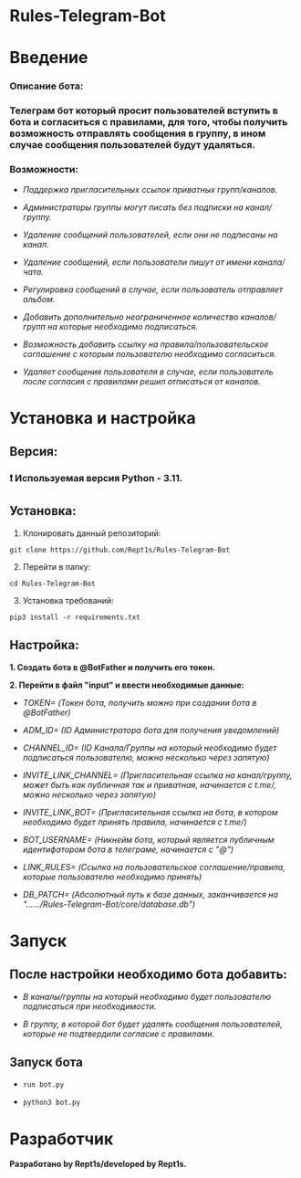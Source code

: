 # Rules-Telegram-Bot

# Введение

### Описание бота:

### Телеграм бот который просит пользователей вступить в бота и согласиться с правилами, для того, чтобы получить возможность отправлять сообщения в группу, в ином случае сообщения пользователей будут удаляться.


### Возможности:

- _Поддержка пригласительных ссылок приватных групп/каналов._
  
- _Администраторы группы могут писать без подписки на канал/группу._
  
- _Удаление сообщений пользователей, если они не подписаны на канал._
  
- _Удаление сообщений, если пользователи пишут от имени канала/чата._
  
- _Регулировка сообщений в случае, если пользователь отправляет альбом._

- _Добавить дополнительно неограниченное количество каналов/групп на которые необходимо подписаться._

- _Возможность добавить ссылку на правила/пользовательское соглашение с которым пользователю необходимо согласиться._

- _Удаляет сообщения пользователя в случае, если пользователь после согласия с правилами решил отписаться от каналов._



# Установка и настройка

## Версия:
### __❗ Используемая версия Python - 3.11.__

## Установка:

1. Клонировать данный репозиторий:

```git clone https://github.com/Rept1s/Rules-Telegram-Bot```

2. Перейти в папку:

```cd Rules-Telegram-Bot```

3. Установка требований:

```pip3 install -r requirements.txt```

## Настройка:

__1. Создать бота в @BotFather и получить его токен.__

__2. Перейти в файл "input" и ввести необходимые данные:__

- _TOKEN= (Токен бота, получить можно при создании бота в @BotFather)_

- _ADM_ID= (ID Администратора бота для получения уведомлений)_

- _CHANNEL_ID= (ID Канала/Группы на который необходимо будет подписаться пользователю, можно несколько через запятую)_

- _INVITE_LINK_CHANNEL= (Пригласительная ссылка на канал/группу, может быть как публичная так и приватная, начинается с t.me/, можно несколько через запятую)_

- _INVITE_LINK_BOT= (Пригласительная ссылка на бота, в котором необходимо будет принять правила, начинается с t.me/)_

- _BOT_USERNAME= (Никнейм бота, который является публичным идентифатором бота в телеграме, начинается с "@")_

- _LINK_RULES= (Ссылка на пользовательское соглашение/правила, которые пользователю необходимо принять)_

- _DB_PATCH= (Абсолютный путь к базе данных, заканчивается на "....../Rules-Telegram-Bot/core/database.db")_

# Запуск

## После настройки необходимо бота добавить:

- _В каналы/группы на который необходимо будет пользователю подписаться при необходимости._

- _В группу, в которой бот будет удалять сообщения пользователей, которые не подтвердили согласие с правилами._

## Запуск бота

- ```run bot.py```
  
- ```python3 bot.py```
  
# Разработчик

__Разработано by Rept1s/developed by Rept1s.__
